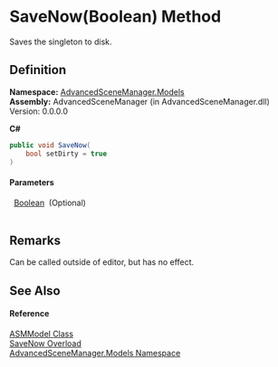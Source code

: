 # SaveNow(Boolean) Method


Saves the singleton to disk.



## Definition
**Namespace:** <a href="N_AdvancedSceneManager_Models">AdvancedSceneManager.Models</a>  
**Assembly:** AdvancedSceneManager (in AdvancedSceneManager.dll) Version: 0.0.0.0

**C#**
``` C#
public void SaveNow(
	bool setDirty = true
)
```



#### Parameters
<dl><dt>  <a href="https://learn.microsoft.com/dotnet/api/system.boolean" target="_blank" rel="noopener noreferrer">Boolean</a>  (Optional)</dt><dd> </dd></dl>

## Remarks
Can be called outside of editor, but has no effect.

## See Also


#### Reference
<a href="T_AdvancedSceneManager_Models_ASMModel">ASMModel Class</a>  
<a href="Overload_AdvancedSceneManager_Models_ASMModel_SaveNow">SaveNow Overload</a>  
<a href="N_AdvancedSceneManager_Models">AdvancedSceneManager.Models Namespace</a>  
